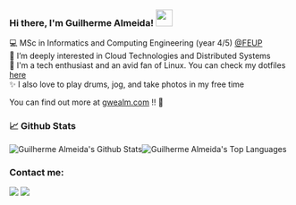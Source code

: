 ### Hi there, I'm Guilherme Almeida! <img src="https://raw.githubusercontent.com/MartinHeinz/MartinHeinz/master/wave.gif" width="30px" height="30px" />

<!--- Brief description ---> 
:computer: MSc in Informatics and Computing Engineering (year 4/5) [@FEUP](https://sigarra.up.pt/feup/pt/web_page.inicial) <br />
:telescope: I’m deeply interested in Cloud Technologies and Distributed Systems <br />
:seedling: I'm a tech enthusiast and an avid fan of Linux. You can check my dotfiles [here](https://github.com/gwealm/dotfiles) <br />
:sparkles: I also love to play drums, jog, and take photos in my free time <br />


You can find out more at [gwealm.com](https://gwealm.com/) !! 🚀

### 📈️ Github Stats

</p>


<div style="display: flex; flex-direction: row;">
  
  <img alt="Guilherme Almeida's Github Stats" align="center" src="https://github-readme-stats.vercel.app/api?username=gwealm&show_icons=true&line_height=27&theme=catppuccin_mocha" />
  
  <img alt="Guilherme Almeida's Top Languages" align="center" src="https://github-readme-stats.vercel.app/api/top-langs/?username=gwealm&langs_count=3&hide=jupyter%20notebook&theme=catppuccin_mocha" />
  
</div>

### Contact me:

<a href="mailto:me@gwealm.com" target="_blank"><img src="https://img.shields.io/badge/Email-me@gwealm.com-teal?style=for-the-badge&color=8a73ac&logo=gmail"></a>
<a href="https://www.linkedin.com/in/gwealm/" target="_blank"><img src="https://img.shields.io/badge/LinkedIn-Guilherme%20Almeida-teal?style=for-the-badge&color=8a73ac&logo=linkedin"></a>

<!-- Resources -->
<!-- Icons: https://simpleicons.org/ -->
<!-- GitHub Stats: https://github.com/anuraghazra/github-readme-stats -->
<!-- Emojis: https://emojipedia.org/emoji/ -->
<!-- HTML Emojis: https://www.fileformat.info/index.htm -->
<!-- Shields: https://shields.io/ -->
<!-- Awesome GitHub Profile README: https://github.com/abhisheknaiidu/awesome-github-profile-readme -->
<!-- MartinHeinz GitHub Profile README:: https://github.com/MartinHeinz/ -->
